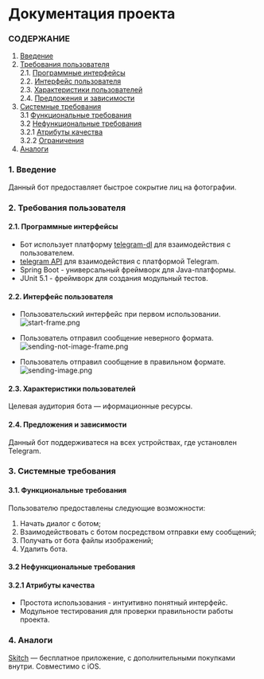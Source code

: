 # Документация проекта
### СОДЕРЖАНИЕ 
1. [Введение](#1)
2. [Требования пользователя](#2) <br>
  2.1. [Программные интерфейсы](#2.1) <br>
  2.2. [Интерфейс пользователя](#2.2) <br>
  2.3. [Характеристики пользователей](#2.3) <br>
  2.4. [Предложения и зависимости](#2.4) <br>
3. [Системные требования](#3) <br>
  3.1 [Функциональные требования](#3.1) <br>
  3.2 [Нефункциональные требования](#3.2) <br>
    3.2.1 [Атрибуты качества](#3.2.1) <br>
    3.2.2 [Ограничения](#3.2.2) <br>
4. [Аналоги](#4) <br>
 
### 1. Введение <a name="1"></a>
Данный бот предоставляет быстрое сокрытие лиц на фотографии.
### 2. Требования пользователя <a name="2"></a>
#### 2.1. Программные интерфейсы <a name="2.1"></a>
 * Бот использует платформу [telegram-dl](https://telegram.org/) для взаимодействия с пользователем.
 * [telegram API](https://core.telegram.org/) для взаимодействия с платформой Telegram. <br>
 * Spring Boot - универсальный фреймворк для Java-платформы.
 * JUnit 5.1 - фреймворк для создания модульный тестов.
#### 2.2. Интерфейс пользователя <a name="2.2"></a>
* Пользовательский интерфейс при первом использовании. <br>
    ![start-frame.png](https://github.com/elvyyy/BlurBot/blob/master/img/start-frame.png)
    <p/>
* Пользователь отправил сообщение неверного формата. <br>
    ![sending-not-image-frame.png](https://github.com/elvyyy/BlurBot/blob/master/img/sending-not-image-frame.png)
    <p/>
* Пользователь отправил сообщение в правильном формате. <br>
    ![sending-image.png](https://github.com/elvyyy/BlurBot/blob/master/img/sending-image.png)
    <p/>
#### 2.3. Характеристики пользователей <a name="2.3"></a>
 Целевая аудитория бота — иформационные ресурсы.
 
#### 2.4. Предложения и зависимости <a name="2.4"></a>
  Данный бот поддерживатеся на всех устройствах, где установлен Telegram.
 
 ### 3. Системные требования <a name="3"></a>
 #### 3.1. Функциональные требования <a name="3.1"></a>
 
 Пользователю предоставлены следующие возможности:
   1. Начать диалог с ботом;
   2. Взаимодействовать с ботом посредством отправки ему сообщений;
   3. Получать от бота файлы изображений;
   4. Удалить бота.
   
 #### 3.2 Нефункциональные требования <a name="3.2"></a>
 
  #### 3.2.1 Атрибуты качества <a name="3.2.1"></a>
  <a name="requirements_for_ease_of_use"/>
  
  * Простота использования - интуитивно понятный интерфейс.
  * Модульное тестирования для проверки правильности работы проекта.
  
 ### 4. Аналоги <a name="4"></a>
  [Skitch](https://apps.apple.com/us/app/skitch-snap-mark-up-send/id490505997) — бесплатное приложение, с дополнительными покупками внутри. Совместимо с iOS.
